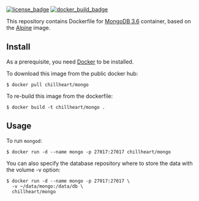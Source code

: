 [![license_badge](https://img.shields.io/github/license/chillheart/mongo.svg)](https://github.com/chillheart/mongo/blob/master/LICENSE)
[![docker_build_badge](https://img.shields.io/docker/automated/chillheart/mongo.svg)](https://hub.docker.com/r/chillheart/mongo/)

This repository contains Dockerfile for [MongoDB 3.6](https://www.mongodb.org)
container, based on the [Alpine](https://hub.docker.com/_/alpine/) image.

## Install

As a prerequisite, you need [Docker](https://docker.com) to be installed.

To download this image from the public docker hub:

    $ docker pull chillheart/mongo

To re-build this image from the dockerfile:

    $ docker build -t chillheart/mongo .

## Usage

To run `mongod`:

    $ docker run -d --name mongo -p 27017:27017 chillheart/mongo

You can also specify the database repository where to store the data
with the volume -v option:

    $ docker run -d --name mongo -p 27017:27017 \
      -v ~/data/mongo:/data/db \
      chillheart/mongo
